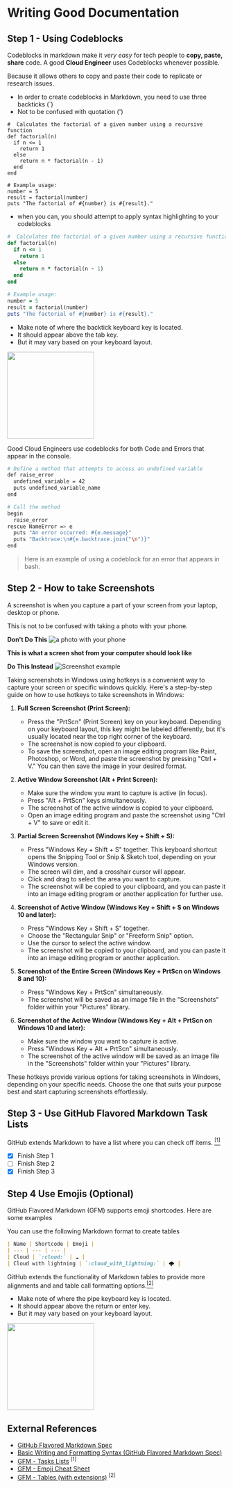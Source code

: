 # Writing Good Documentation

## Step 1 - Using Codeblocks

Codeblocks in markdown make it *very easy* for tech people to **copy, paste, share** code.
A good __Cloud Engineer__ uses Codeblocks whenever possible.

Because it allows others to copy and paste their code to replicate or research issues.

- In order to create codeblocks in Markdown, you need to use three backticks (`)
- Not to be confused with quotation (')

```
#  Calculates the factorial of a given number using a recursive function
def factorial(n)
  if n <= 1
    return 1
  else
    return n * factorial(n - 1)
  end
end

# Example usage:
number = 5
result = factorial(number)
puts "The factorial of #{number} is #{result}."
```

- when you can, you should attempt to apply syntax highlighting to your codeblocks

```ruby
#  Calculates the factorial of a given number using a recursive function
def factorial(n)
  if n <= 1
    return 1
  else
    return n * factorial(n - 1)
  end
end

# Example usage:
number = 5
result = factorial(number)
puts "The factorial of #{number} is #{result}."
```

- Make note of where the backtick keyboard key is located.
- It should appear above the tab key.
- But it may vary based on your keyboard layout.

<img width="200px" src="assets/backtick_key.jpg" />

Good Cloud Engineers use codeblocks for both Code and Errors that appear in the console.


```bash
# Define a method that attempts to access an undefined variable
def raise_error
  undefined_variable = 42
  puts undefined_variable_name
end

# Call the method
begin
  raise_error
rescue NameError => e
  puts "An error occurred: #{e.message}"
  puts "Backtrace:\n#{e.backtrace.join("\n")}"
end
```
> Here is an example of using a codeblock for an error that appears in bash.

## Step 2 - How to take Screenshots

A screenshot is when you capture a part of your screen from your laptop, desktop or phone.

This is not to be confused with taking a photo with your phone.

**Don't Do This**
![a photo with your phone](assets/phone_photo.jpg)

**This is what a screen shot from your computer should look like**

**Do This Instead**
![Screenshot example](assets/screenshot_example.png)

Taking screenshots in Windows using hotkeys is a convenient way to capture your screen or specific windows quickly. Here's a step-by-step guide on how to use hotkeys to take screenshots in Windows:

1. **Full Screen Screenshot (Print Screen):**
   - Press the "PrtScn" (Print Screen) key on your keyboard. Depending on your keyboard layout, this key might be labeled differently, but it's usually located near the top right corner of the keyboard.
   - The screenshot is now copied to your clipboard.
   - To save the screenshot, open an image editing program like Paint, Photoshop, or Word, and paste the screenshot by pressing "Ctrl + V." You can then save the image in your desired format.

2. **Active Window Screenshot (Alt + Print Screen):**
   - Make sure the window you want to capture is active (in focus).
   - Press "Alt + PrtScn" keys simultaneously.
   - The screenshot of the active window is copied to your clipboard.
   - Open an image editing program and paste the screenshot using "Ctrl + V" to save or edit it.

3. **Partial Screen Screenshot (Windows Key + Shift + S):**
   - Press "Windows Key + Shift + S" together. This keyboard shortcut opens the Snipping Tool or Snip & Sketch tool, depending on your Windows version.
   - The screen will dim, and a crosshair cursor will appear.
   - Click and drag to select the area you want to capture.
   - The screenshot will be copied to your clipboard, and you can paste it into an image editing program or another application for further use.

4. **Screenshot of Active Window (Windows Key + Shift + S on Windows 10 and later):**
   - Press "Windows Key + Shift + S" together.
   - Choose the "Rectangular Snip" or "Freeform Snip" option.
   - Use the cursor to select the active window.
   - The screenshot will be copied to your clipboard, and you can paste it into an image editing program or another application.

5. **Screenshot of the Entire Screen (Windows Key + PrtScn on Windows 8 and 10):**
   - Press "Windows Key + PrtScn" simultaneously.
   - The screenshot will be saved as an image file in the "Screenshots" folder within your "Pictures" library.

6. **Screenshot of the Active Window (Windows Key + Alt + PrtScn on Windows 10 and later):**
   - Make sure the window you want to capture is active.
   - Press "Windows Key + Alt + PrtScn" simultaneously.
   - The screenshot of the active window will be saved as an image file in the "Screenshots" folder within your "Pictures" library.

These hotkeys provide various options for taking screenshots in Windows, depending on your specific needs. Choose the one that suits your purpose best and start capturing screenshots effortlessly.

## Step 3 - Use GitHub Flavored Markdown Task Lists

GitHub extends Markdown to have a list where you can check off items. [<sup>[1]</sup>](#external-references)

- [x] Finish Step 1
- [ ] Finish Step 2
- [x] Finish Step 3

## Step 4 Use Emojis (Optional)
GitHub Flavored Markdown (GFM) supports emoji shortcodes.
Here are some examples

You can use the following Markdown format to create tables
```md
| Name | Shortcode | Emoji |
| --- | --- | --- |
| Cloud | `:cloud:` | ☁️ |
| Cloud with lightning | `:cloud_with_lightning:` | 🌩️ |
```
GitHub extends the functionality of Markdown tables to provide more alignments and and table call formatting options.[<sup>[2]</sup>](#external-references)

- Make note of where the pipe keyboard key is located.
- It should appear above the return or enter key.
- But it may vary based on your keyboard layout.

<img width="200px" src="assets/pipe_key.jpg" />



## External References
- [GitHub Flavored Markdown Spec](https://github.github.com/gfm/)
- [Basic Writing and Formatting Syntax (GitHub Flavored Markdown Spec)](https://docs.github.com/en/get-started/writing-on-github/getting-started-with-writing-and-formatting-on-github/basic-writing-and-formatting-syntax)
- [GFM - Tasks Lists](https://docs.github.com/en/get-started/writing-on-github/getting-started-with-writing-and-formatting-on-github/basic-writing-and-formatting-syntax) <sup>[1]</sup>
- [GFM - Emoji Cheat Sheet](https://github.com/ikatyang/emoji-cheat-sheet)
- [GFM - Tables (with extensions)](https://github.github.com/gfm/#tables-extension-) <sup>[2]</sup>
  
